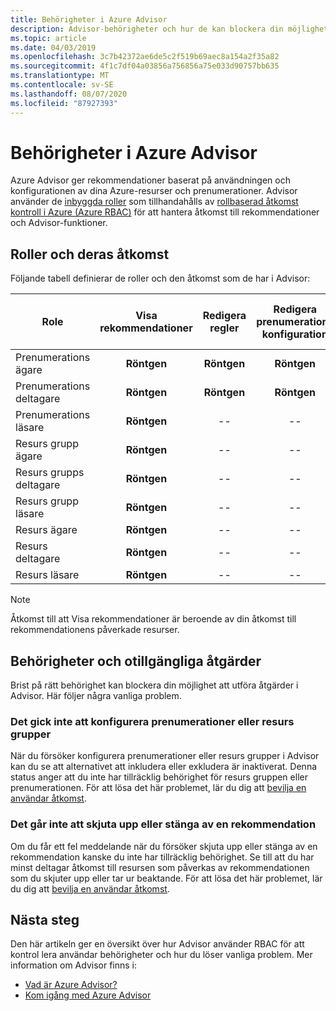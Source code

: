 ```yaml
---
title: Behörigheter i Azure Advisor
description: Advisor-behörigheter och hur de kan blockera din möjlighet att konfigurera prenumerationer eller skjuta upp eller stänga av rekommendationer.
ms.topic: article
ms.date: 04/03/2019
ms.openlocfilehash: 3c7b42372ae6de5c2f519b69aec8a154a2f35a82
ms.sourcegitcommit: 4f1c7df04a03856a756856a75e033d90757bb635
ms.translationtype: MT
ms.contentlocale: sv-SE
ms.lasthandoff: 08/07/2020
ms.locfileid: "87927393"
---
```

# <a name="permissions-in-azure-advisor"></a>Behörigheter i Azure Advisor

Azure Advisor ger rekommendationer baserat på användningen och konfigurationen av dina Azure-resurser och prenumerationer. Advisor använder de [inbyggda roller](../role-based-access-control/built-in-roles.md) som tillhandahålls av [rollbaserad åtkomst kontroll i Azure (Azure RBAC)](../role-based-access-control/overview.md) för att hantera åtkomst till rekommendationer och Advisor-funktioner. 

## <a name="roles-and-their-access"></a>Roller och deras åtkomst

Följande tabell definierar de roller och den åtkomst som de har i Advisor:

| **Role** | **Visa rekommendationer** | **Redigera regler** | **Redigera prenumerations konfiguration** | **Redigera konfiguration av resurs grupp**| **Stäng och Senarelägg rekommendationer**|
|---|:---:|:---:|:---:|:---:|:---:|
|Prenumerations ägare|**Röntgen**|**Röntgen**|**Röntgen**|**Röntgen**|**Röntgen**|
|Prenumerations deltagare|**Röntgen**|**Röntgen**|**Röntgen**|**Röntgen**|**Röntgen**|
|Prenumerations läsare|**Röntgen**|--|--|--|--|
|Resurs grupp ägare|**Röntgen**|--|--|**Röntgen**|**Röntgen**|
|Resurs grupps deltagare|**Röntgen**|--|--|**Röntgen**|**Röntgen**|
|Resurs grupp läsare|**Röntgen**|--|--|--|--|
|Resurs ägare|**Röntgen**|--|--|--|**Röntgen**|
|Resurs deltagare|**Röntgen**|--|--|--|**Röntgen**|
|Resurs läsare|**Röntgen**|--|--|--|--|

> [!NOTE]
> Åtkomst till att Visa rekommendationer är beroende av din åtkomst till rekommendationens påverkade resurser.

## <a name="permissions-and-unavailable-actions"></a>Behörigheter och otillgängliga åtgärder

Brist på rätt behörighet kan blockera din möjlighet att utföra åtgärder i Advisor. Här följer några vanliga problem.

### <a name="unable-to-configure-subscriptions-or-resource-groups"></a>Det gick inte att konfigurera prenumerationer eller resurs grupper

När du försöker konfigurera prenumerationer eller resurs grupper i Advisor kan du se att alternativet att inkludera eller exkludera är inaktiverat. Denna status anger att du inte har tillräcklig behörighet för resurs gruppen eller prenumerationen. För att lösa det här problemet, lär du dig att [bevilja en användar åtkomst](../role-based-access-control/quickstart-assign-role-user-portal.md).

### <a name="unable-to-postpone-or-dismiss-a-recommendation"></a>Det går inte att skjuta upp eller stänga av en rekommendation

Om du får ett fel meddelande när du försöker skjuta upp eller stänga av en rekommendation kanske du inte har tillräcklig behörighet. Se till att du har minst deltagar åtkomst till resursen som påverkas av rekommendationen som du skjuter upp eller tar ur beaktande. För att lösa det här problemet, lär du dig att [bevilja en användar åtkomst](../role-based-access-control/quickstart-assign-role-user-portal.md).

## <a name="next-steps"></a>Nästa steg

Den här artikeln ger en översikt över hur Advisor använder RBAC för att kontrol lera användar behörigheter och hur du löser vanliga problem. Mer information om Advisor finns i:

- [Vad är Azure Advisor?](./advisor-overview.md)
- [Kom igång med Azure Advisor](./advisor-get-started.md)
